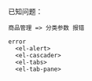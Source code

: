 <!--
 * @Descripttion:
 * @Author: SUI
 * @Date: 2022-08-29 13:43:03
 * @LastEditors: SUI
 * @LastEditTime: 2022-08-29 13:45:46
 * @FilePath: \Mall-system\z未完成.md
-->

已知问题：

```
商品管理 => 分类参数 报错

error
  <el-alert>
  <el-cascader>
  <el-tabs>
  <el-tab-pane>

```
